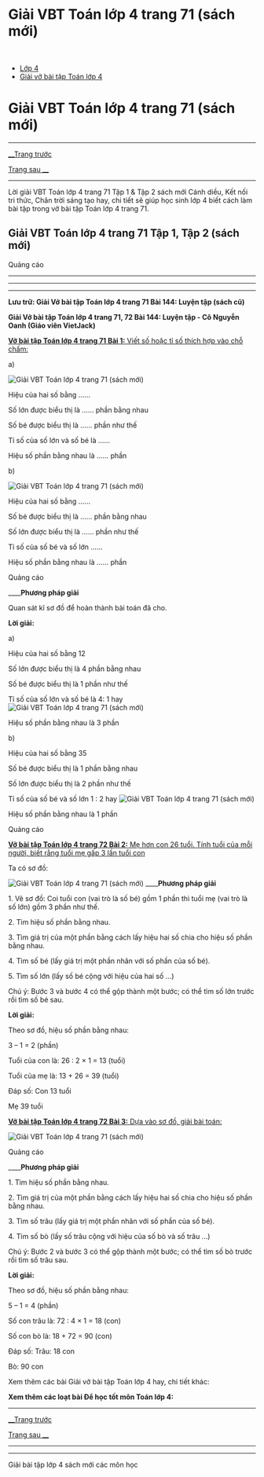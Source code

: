 # Giải VBT Toán lớp 4 trang 71 (sách mới)

﻿

  * [Lớp 4](https://vietjack.com/series/lop-4.jsp)
  * [Giải vở bài tập Toán lớp 4](https://vietjack.com/giai-vo-bai-tap-toan-4/index.jsp)



# Giải VBT Toán lớp 4 trang 71 (sách mới)

* * *

[__Trang trước](https://vietjack.com/giai-vo-bai-tap-toan-4/bai-143-luyen-tap.jsp)

[Trang sau __](https://vietjack.com/giai-vo-bai-tap-toan-4/bai-145-luyen-tap-chung.jsp)

* * *

Lời giải VBT Toán lớp 4 trang 71 Tập 1 & Tập 2 sách mới Cánh diều, Kết nối tri thức, Chân trời sáng tạo hay, chi tiết sẽ giúp học sinh lớp 4 biết cách làm bài tập trong vở bài tập Toán lớp 4 trang 71.

## Giải VBT Toán lớp 4 trang 71 Tập 1, Tập 2 (sách mới)

Quảng cáo

* * *

* * *

* * *

**Lưu trữ: Giải Vở bài tập Toán lớp 4 trang 71 Bài 144: Luyện tập (sách cũ)**

**Giải Vở bài tập Toán lớp 4 trang 71, 72 Bài 144: Luyện tập - Cô Nguyễn Oanh (Giáo viên VietJack)**

[**Vở bài tập Toán lớp 4 trang 71 Bài 1:** Viết số hoặc tỉ số thích hợp vào chỗ chấm: ](https://vietjack.com/giai-vo-bai-tap-toan-4/bai-1-trang-71-vbt-toan-4-tap-2.jsp)

a) 

![Giải VBT Toán lớp 4 trang 71 \(sách mới\)](https://vietjack.com/giai-vo-bai-tap-toan-4/images/bai-1-trang-71-vbt-toan-4-tap-2-a.PNG)

Hiệu của hai số bằng ……

Số lớn được biểu thị là …… phần bằng nhau

Số bé được biểu thị là …… phần như thế

Tỉ số của số lớn và số bé là ……

Hiệu số phần bằng nhau là …… phần

b)

![Giải VBT Toán lớp 4 trang 71 \(sách mới\)](https://vietjack.com/giai-vo-bai-tap-toan-4/images/bai-1-trang-71-vbt-toan-4-tap-2-b.PNG)

Hiệu của hai số bằng ……

Số bé được biểu thị là …… phần bằng nhau

Số lớn được biểu thị là …… phần như thế

Tỉ số của số bé và số lớn ……

Hiệu số phần bằng nhau là …… phần

Quảng cáo

____**Phương pháp giải**

Quan sát kĩ sơ đồ để hoàn thành bài toán đã cho.

**Lời giải:**

a) 

Hiệu của hai số bằng 12

Số lớn được biểu thị là 4 phần bằng nhau

Số bé được biểu thị là 1 phần như thế

Tỉ số của số lớn và số bé là 4: 1 hay ![Giải VBT Toán lớp 4 trang 71 \(sách mới\)](https://vietjack.com/giai-vo-bai-tap-toan-4/images/bai-1-trang-71-vbt-toan-4-tap-2-2.PNG)

Hiệu số phần bằng nhau là 3 phần

b)

Hiệu của hai số bằng 35

Số bé được biểu thị là 1 phần bằng nhau

Số lớn được biểu thị là 2 phần như thế

Tỉ số của số bé và số lớn 1 : 2 hay ![Giải VBT Toán lớp 4 trang 71 \(sách mới\)](https://vietjack.com/giai-vo-bai-tap-toan-4/images/bai-1-trang-71-vbt-toan-4-tap-2-3.PNG)

Hiệu số phần bằng nhau là 1 phần

Quảng cáo

[**Vở bài tập Toán lớp 4 trang 72 Bài 2:** Mẹ hơn con 26 tuổi. Tính tuổi của mỗi người, biết rằng tuổi mẹ gấp 3 lần tuổi con](https://vietjack.com/giai-vo-bai-tap-toan-4/bai-2-trang-72-vbt-toan-4-tap-2.jsp)

Ta có sơ đồ:

![Giải VBT Toán lớp 4 trang 71 \(sách mới\)](https://vietjack.com/giai-vo-bai-tap-toan-4/images/bai-2-trang-72-vbt-toan-4-tap-2-a.PNG) ____**Phương pháp giải**

1\. Vẽ sơ đồ: Coi tuổi con (vai trò là số bé) gồm 1 phần thì tuổi mẹ (vai trò là số lớn) gồm 3 phần như thế.

2\. Tìm hiệu số phần bằng nhau.

3\. Tìm giá trị của một phần bằng cách lấy hiệu hai số chia cho hiệu số phần bằng nhau.

4\. Tìm số bé (lấy giá trị một phần nhân với số phần của số bé).

5\. Tìm số lớn (lấy số bé cộng với hiệu của hai số ...)

Chú ý: Bước 3 và bước 4 có thể gộp thành một bước; có thể tìm số lớn trước rồi tìm số bé sau.

**Lời giải:**

Theo sơ đồ, hiệu số phần bằng nhau:

3 – 1 = 2 (phần)

Tuổi của con là: 26 : 2 × 1 = 13 (tuổi)

Tuổi của mẹ là: 13 + 26 = 39 (tuổi)

Đáp số: Con 13 tuổi

Mẹ 39 tuổi

[**Vở bài tập Toán lớp 4 trang 72 Bài 3:** Dựa vào sơ đồ, giải bài toán: ](https://vietjack.com/giai-vo-bai-tap-toan-4/bai-3-trang-72-vbt-toan-4-tap-2.jsp)

![Giải VBT Toán lớp 4 trang 71 \(sách mới\)](https://vietjack.com/giai-vo-bai-tap-toan-4/images/bai-3-trang-72-vbt-toan-4-tap-2-a.PNG)

Quảng cáo

____**Phương pháp giải**

1\. Tìm hiệu số phần bằng nhau.

2\. Tìm giá trị của một phần bằng cách lấy hiệu hai số chia cho hiệu số phần bằng nhau.

3\. Tìm số trâu (lấy giá trị một phần nhân với số phần của số bé).

4\. Tìm số bò (lấy số trâu cộng với hiệu của số bò và số trâu ...)

Chú ý: Bước 2 và bước 3 có thể gộp thành một bước; có thể tìm số bò trước rồi tìm số trâu sau.

**Lời giải:**

Theo sơ đồ, hiệu số phần bằng nhau:

5 – 1 = 4 (phần)

Số con trâu là: 72 : 4 × 1 = 18 (con)

Số con bò là: 18 + 72 = 90 (con)

Đáp số: Trâu: 18 con

Bò: 90 con

Xem thêm các bài Giải vở bài tập Toán lớp 4 hay, chi tiết khác:

**Xem thêm các loạt bài Để học tốt môn Toán lớp 4:**

* * *

[__Trang trước](https://vietjack.com/giai-vo-bai-tap-toan-4/bai-143-luyen-tap.jsp)

[Trang sau __](https://vietjack.com/giai-vo-bai-tap-toan-4/bai-145-luyen-tap-chung.jsp)

* * *

* * *

Giải bài tập lớp 4 sách mới các môn học
